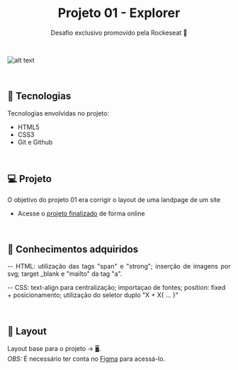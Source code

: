 <h1 align="center"> Projeto 01 - Explorer </h1>

<p align="center">
Desafio exclusivo promovido pela Rockeseat 🚀
</p>

</br>

<p align="center">

![alt text](assets/PrintDoProjeto.png)

</p>

<br>

## 🚀 Tecnologias

Tecnologias envolvidas no projeto:

- HTML5
- CSS3
- Git e Github

<br>

## 💻 Projeto

<p align="justify">
O objetivo do projeto 01 era corrigir o layout de uma landpage de um site
</p>

- Acesse o [projeto finalizado](https://pedro-suassuna.github.io/Projeto5_LandPage01/) de forma online

<br>

## 🧠 Conhecimentos adquiridos

<p align="justify">
  -- HTML: utilização das tags "span" e "strong"; inserção de imagens por svg; target _blank e "mailto" da tag "a".

-- CSS: text-align para centralização; importaçao de fontes; position: fixed + posicionamento; utilização do seletor duplo "X + X{ ... }"

</p>

<br/>

## 🔖 Layout

Layout base para o projeto -> [🖥️](https://www.figma.com/file/fAvYZz4dPV5MfhL77XkqkD/Explorer---Stage-01).
<br>
<i>OBS:</i> É necessário ter conta no [Figma](https://figma.com) para acessá-lo.

